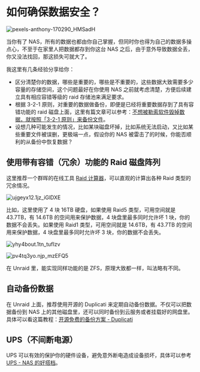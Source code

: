 # 如何确保数据安全？

![pexels-anthony-170290_HMSadH](https://img-1255332810.cos.ap-chengdu.myqcloud.com/pexels-anthony-170290_HMSadH.jpg)

当你有了 NAS，所有的数据也都由你自己掌握，但同时你也得为自己的数据多操点心，不至于在家里人把数据都存到你这台 NAS 之后，由于意外导致数据全丢，你又没法找回，那这损失可就大了。

我这里有几条经验分享给你：

- 区分清楚你的数据，哪些是重要的，哪些是不重要的，这些数据大致需要多少容量的存储空间，这个问题最好在你使用 NAS 之前就考虑清楚，方便后续建立具有相应容错等级的 raid 存储池来满足要求。
- 根据 3-2-1 原则，对重要的数据做备份，即便是已经将重要数据存到了具有容错功能的 raid 磁盘上面，这里有篇文章可以参考：[不想被勒索软件毁掉数据，就按照「3-2-1 原则」来备份文件](https://sspai.com/post/39591)。
- 设想几种可能发生的情况，比如某块磁盘坏掉，比如系统无法启动，又比如某些重要文件被误删，更极端一点，假设你的 NAS 被雷击了的时候，你能否顺利的从备份中恢复数据？

## 使用带有容错（冗余）功能的 Raid 磁盘阵列

这里推荐一个群晖的在线工具 [Raid 计算器](https://www.synology.cn/zh-cn/support/RAID_calculator)，可以直观的计算出各种 Raid 类型的冗余情况。

![ujgeyx12.1jz_iGlDXE](https://img-1255332810.cos.ap-chengdu.myqcloud.com/ujgeyx12.1jz_iGlDXE.png)

比如，这里使用了 4 块 16TB 硬盘，如果使用 Raid5 类型，可用空间就是 43.7TB，有 14.6TB 的空间用来保护数据，4 块盘里最多同时允许坏 1 块，你的数据不会丢失。如果使用 Raid1 类型，可用空间就是 14.6TB，有 43.7TB 的空间用来保护数据，4 块盘里最多同时允许坏 3 块，你的数据不会丢失。

![yhy4bout.1tn_tufIzv](https://img-1255332810.cos.ap-chengdu.myqcloud.com/yhy4bout.1tn_tufIzv.png)

![pv4tq3yo.njp_mzEFQ5](https://img-1255332810.cos.ap-chengdu.myqcloud.com/pv4tq3yo.njp_mzEFQ5.png)

在 Unraid 里，能实现同样功能的是 ZFS，原理大致都一样，叫法略有不同。

## 自动备份数据

在 Unraid 上面，推荐使用开源的 Duplicati 来定期自动备份数据。不仅可以把数据备份到 NAS 上的其他磁盘里，还可以同时备份到云服务或者挂载好的网盘里。具体可以看这篇教程：[开源免费的备份方案 - Duplicati](/unraid/duplicati.md)

## UPS（不间断电源）

UPS 可以有效的保护你的硬件设备，避免意外断电造成设备损坏，具体可以参考 [UPS - NAS 的好搭档](/basic/ups.md)。

